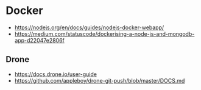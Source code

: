 # Docker

- https://nodejs.org/en/docs/guides/nodejs-docker-webapp/
- https://medium.com/statuscode/dockerising-a-node-js-and-mongodb-app-d22047e2806f

## Drone

- https://docs.drone.io/user-guide
- https://github.com/appleboy/drone-git-push/blob/master/DOCS.md
